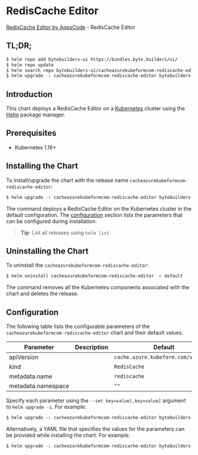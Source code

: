 # RedisCache Editor

[RedisCache Editor by AppsCode](https://byte.builders) - RedisCache Editor

## TL;DR;

```bash
$ helm repo add bytebuilders-ui https://bundles.byte.builders/ui/
$ helm repo update
$ helm search repo bytebuilders-ui/cacheazurekubeformcom-rediscache-editor --version=v0.4.16
$ helm upgrade -i cacheazurekubeformcom-rediscache-editor bytebuilders-ui/cacheazurekubeformcom-rediscache-editor -n default --create-namespace --version=v0.4.16
```

## Introduction

This chart deploys a RedisCache Editor on a [Kubernetes](http://kubernetes.io) cluster using the [Helm](https://helm.sh) package manager.

## Prerequisites

- Kubernetes 1.16+

## Installing the Chart

To install/upgrade the chart with the release name `cacheazurekubeformcom-rediscache-editor`:

```bash
$ helm upgrade -i cacheazurekubeformcom-rediscache-editor bytebuilders-ui/cacheazurekubeformcom-rediscache-editor -n default --create-namespace --version=v0.4.16
```

The command deploys a RedisCache Editor on the Kubernetes cluster in the default configuration. The [configuration](#configuration) section lists the parameters that can be configured during installation.

> **Tip**: List all releases using `helm list`

## Uninstalling the Chart

To uninstall the `cacheazurekubeformcom-rediscache-editor`:

```bash
$ helm uninstall cacheazurekubeformcom-rediscache-editor -n default
```

The command removes all the Kubernetes components associated with the chart and deletes the release.

## Configuration

The following table lists the configurable parameters of the `cacheazurekubeformcom-rediscache-editor` chart and their default values.

|     Parameter      | Description |                    Default                     |
|--------------------|-------------|------------------------------------------------|
| apiVersion         |             | <code>cache.azure.kubeform.com/v1alpha1</code> |
| kind               |             | <code>RedisCache</code>                        |
| metadata.name      |             | <code>rediscache</code>                        |
| metadata.namespace |             | <code>""</code>                                |


Specify each parameter using the `--set key=value[,key=value]` argument to `helm upgrade -i`. For example:

```bash
$ helm upgrade -i cacheazurekubeformcom-rediscache-editor bytebuilders-ui/cacheazurekubeformcom-rediscache-editor -n default --create-namespace --version=v0.4.16 --set apiVersion=cache.azure.kubeform.com/v1alpha1
```

Alternatively, a YAML file that specifies the values for the parameters can be provided while
installing the chart. For example:

```bash
$ helm upgrade -i cacheazurekubeformcom-rediscache-editor bytebuilders-ui/cacheazurekubeformcom-rediscache-editor -n default --create-namespace --version=v0.4.16 --values values.yaml
```
